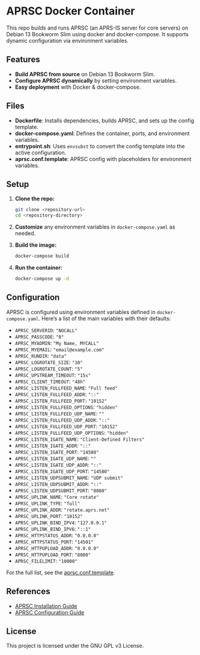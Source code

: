 # APRSC Docker Container

This repo builds and runs APRSC (an APRS-IS server for core servers) on Debian 13 Bookworm Slim using docker and docker-compose. It supports dynamic configuration via environment variables.

## Features

- **Build APRSC from source** on Debian 13 Bookworm Slim.
- **Configure APRSC dynamically** by setting environment variables.
- **Easy deployment** with Docker & docker-compose.

## Files

- **Dockerfile**: Installs dependencies, builds APRSC, and sets up the config template.
- **docker-compose.yaml**: Defines the container, ports, and environment variables.
- **entrypoint.sh**: Uses `envsubst` to convert the config template into the active configuration.
- **aprsc.conf.template**: APRSC config with placeholders for environment variables.

## Setup

1. **Clone the repo:**
   ```bash
   git clone <repository-url>
   cd <repository-directory>
   ```

2. **Customize** any environment variables in `docker-compose.yaml` as needed.

3. **Build the image:**
   ```bash
   docker-compose build
   ```

4. **Run the container:**
   ```bash
   docker-compose up -d
   ```

## Configuration

APRSC is configured using environment variables defined in `docker-compose.yaml`. Here’s a list of the main variables with their defaults:

- `APRSC_SERVERID`: `"NOCALL"`
- `APRSC_PASSCODE`: `"0"`
- `APRSC_MYADMIN`: `"My Name, MYCALL"`
- `APRSC_MYEMAIL`: `"email@example.com"`
- `APRSC_RUNDIR`: `"data"`
- `APRSC_LOGROTATE_SIZE`: `"10"`
- `APRSC_LOGROTATE_COUNT`: `"5"`
- `APRSC_UPSTREAM_TIMEOUT`: `"15s"`
- `APRSC_CLIENT_TIMEOUT`: `"48h"`
- `APRSC_LISTEN_FULLFEED_NAME`: `"Full feed"`
- `APRSC_LISTEN_FULLFEED_ADDR`: `"::"`
- `APRSC_LISTEN_FULLFEED_PORT`: `"10152"`
- `APRSC_LISTEN_FULLFEED_OPTIONS`: `"hidden"`
- `APRSC_LISTEN_FULLFEED_UDP_NAME`: `""`
- `APRSC_LISTEN_FULLFEED_UDP_ADDR`: `"::"`
- `APRSC_LISTEN_FULLFEED_UDP_PORT`: `"10152"`
- `APRSC_LISTEN_FULLFEED_UDP_OPTIONS`: `"hidden"`
- `APRSC_LISTEN_IGATE_NAME`: `"Client-Defined Filters"`
- `APRSC_LISTEN_IGATE_ADDR`: `"::"`
- `APRSC_LISTEN_IGATE_PORT`: `"14580"`
- `APRSC_LISTEN_IGATE_UDP_NAME`: `""`
- `APRSC_LISTEN_IGATE_UDP_ADDR`: `"::"`
- `APRSC_LISTEN_IGATE_UDP_PORT`: `"14580"`
- `APRSC_LISTEN_UDPSUBMIT_NAME`: `"UDP submit"`
- `APRSC_LISTEN_UDPSUBMIT_ADDR`: `"::"`
- `APRSC_LISTEN_UDPSUBMIT_PORT`: `"8080"`
- `APRSC_UPLINK_NAME`: `"Core rotate"`
- `APRSC_UPLINK_TYPE`: `"full"`
- `APRSC_UPLINK_ADDR`: `"rotate.aprs.net"`
- `APRSC_UPLINK_PORT`: `"10152"`
- `APRSC_UPLINK_BIND_IPV4`: `"127.0.0.1"`
- `APRSC_UPLINK_BIND_IPV6`: `"::1"`
- `APRSC_HTTPSTATUS_ADDR`: `"0.0.0.0"`
- `APRSC_HTTPSTATUS_PORT`: `"14501"`
- `APRSC_HTTPUPLOAD_ADDR`: `"0.0.0.0"`
- `APRSC_HTTPUPLOAD_PORT`: `"8080"`
- `APRSC_FILELIMIT`: `"10000"`

For the full list, see the [aprsc.conf.template](./aprsc.conf.template).

## References

- [APRSC Installation Guide](http://he.fi/aprsc/INSTALLING.html)
- [APRSC Configuration Guide](http://he.fi/aprsc/CONFIGURATION.html)

## License

This project is licensed under the GNU GPL v3 License.